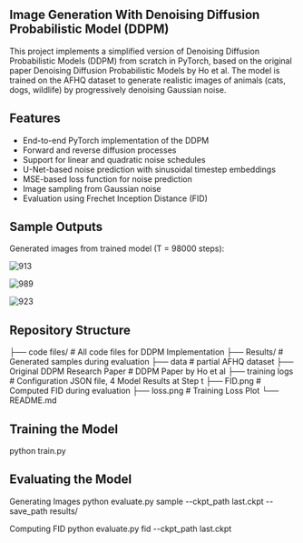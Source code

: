 ## Image Generation With Denoising Diffusion Probabilistic Model (DDPM)

This project implements a simplified version of Denoising Diffusion Probabilistic Models (DDPM) from scratch in PyTorch, based on the original paper Denoising Diffusion Probabilistic Models by Ho et al. The model is trained on the AFHQ dataset to generate realistic images of animals (cats, dogs, wildlife) by progressively denoising Gaussian noise.

## Features

- End-to-end PyTorch implementation of the DDPM  
- Forward and reverse diffusion processes  
- Support for linear and quadratic noise schedules  
- U-Net-based noise prediction with sinusoidal timestep embeddings  
- MSE-based loss function for noise prediction  
- Image sampling from Gaussian noise  
- Evaluation using Frechet Inception Distance (FID)

## Sample Outputs

Generated images from trained model (T = 98000 steps):

![913](https://github.com/user-attachments/assets/4ab89102-cada-4826-ba2b-41c480fd1aee)

![989](https://github.com/user-attachments/assets/d8bd1ecc-24a5-42c0-9bb8-a9a86affadee)

![923](https://github.com/user-attachments/assets/1d542079-5af3-4fce-ba29-280a8c00d4e4)

## Repository Structure
├── code files/ # All code files for DDPM Implementation
├── Results/ # Generated samples during evaluation
├── data # partial AFHQ dataset
├── Original DDPM Research Paper # DDPM Paper by Ho et al
├── training logs # Configuration JSON file, 4 Model Results at Step t 
├── FID.png # Computed FID during evaluation
├── loss.png # Training Loss Plot
└── README.md

## Training the Model 
python train.py 

## Evaluating the Model 

Generating Images 
python evaluate.py sample --ckpt_path last.ckpt --save_path results/


Computing FID
python evaluate.py fid --ckpt_path last.ckpt
